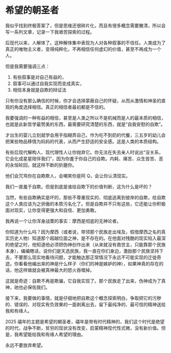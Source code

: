 # 希望的朝圣者

我似乎找到终极答案了，但是思维还很碎片化，而且有很多概念需要撇清，所以会写一系列文章，记录一下我艰苦探索的过程。

后现代以来，人解体了。这种解体集中表现为人对各种叙事的不信任。人类成为了真正的唯物主义者，变得纯粹化，不再相信任何虚幻的价值，甚至不再成为一个人。

但是我需要强调三点：

1. 有些叙事是对自己有益的，
2. 叙事可以通过自我实现而变成真实，
3. 相信本身就是自欺的辩证法

只有你没有那么确信的时候，你才会选择蒙蔽自己的怀疑，从而从激情和神圣的直观的角度选择相信。真正的相信者最初都是不信的。

我要强调的一种有益的相信，甚至是人类之所以不是机械而是人的最本质的相信，也就是此新哲学最赞美的东西，最需要研究清楚的东西，就是“自我安慰的自欺”。

才出生的婴儿立刻就学会用手指糊弄自己，作为吃不到奶的代餐，三五岁的幼儿会把某些物品移情为妈妈的代表，从而产生舒适的安全感。这是人类的本质结构。

有些后现代解构人、现代理性人让你抛弃它。你无法在失去亲人时说出“没关系，它会化成星星陪伴我们”，因为你羞于你自己的自欺。内耗、痛苦、众生皆苦、恶的永恒轮回，就这样不断的折磨你。

他们会咒骂你在自欺欺人，会嘲笑你是阿 Q，会让你认清现实。

我们一直羞于自欺。但是到底是谁给自欺下的价值判断，这为什么是坏的？

当然，有些自欺确实是坏的，那些不尊重现实的、彻底逃离到彼岸的自欺，给自欺这个人类应该为之骄傲的本质污名化了。但是自欺并不只有这些，它还能让你积极面对现实，让你变得更强大和自信、更加勇敢。

我再说一个让你浑身战栗的事实：摩西是彻底的无神论者。

你知道为什么吗？因为摩西（或者说，带领那个民族走出埃及，假借摩西之名的真实历史人物）知道那个超越位面之神，是不存在的。在他面对残酷的现实陷入最深的绝望之时，他知道他必须把伪神创作出来（从来就没有救世主，只能靠那个民族本身），编编瞎话，说你们是天选民族，我一直在你们身边，激励那个民族坚持下去，不要那么现实地看待问题，才能触达那正常情况下永远不可能实现的迁徙奇迹。你看看他编出来的神是什么样子（你们的神是嫉妒的神），如果神真的存在的话，他这样做就会被真神最大的怒火吞噬掉。

这就是奇迹：自欺不再是欺骗，它自我实现了。那个民族走了出来，伪神成为了真神，祂也必保佑我们。

接下来，我要做的事情，就是仔细地把自欺这个概念探索明白，争取把它的污秽的、错误的、对现实有负效果的一面剥离出去，留下最纯净的、最可信的精神送给我和有缘人。

2025 禧年的主题是希望的朝圣者，禧年是带有时代精神的，我们这个时代是绝望的时代，战争不断，贫穷的现状没有改变，启蒙精神现代性式微，没有新价值。但是，我希望能给我和有缘人希望的理由。

永远不要放弃希望。